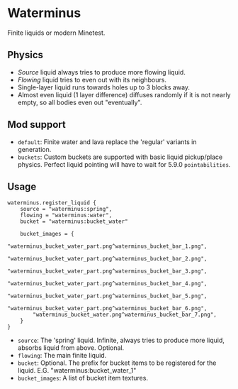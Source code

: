 # Waterminus

Finite liquids or modern Minetest.

## Physics

* *Source* liquid always tries to produce more flowing liquid.
* *Flowing* liquid tries to even out with its neighbours.
* Single-layer liquid runs towards holes up to 3 blocks away.
* Almost even liquid (1 layer difference) diffuses randomly if it is not nearly empty, so all bodies even out "eventually".

## Mod support

* `default`: Finite water and lava replace the 'regular' variants in generation.
* `buckets`: Custom buckets are supported with basic liquid pickup/place physics. Perfect liquid pointing will have to wait for 5.9.0 `pointabilities`.

## Usage

```
waterminus.register_liquid {
    source = "waterminus:spring",
    flowing = "waterminus:water",
    bucket = "waterminus:bucket_water"
    
    bucket_images = {
        "waterminus_bucket_water_part.png^waterminus_bucket_bar_1.png",
        "waterminus_bucket_water_part.png^waterminus_bucket_bar_2.png",
        "waterminus_bucket_water_part.png^waterminus_bucket_bar_3.png",
        "waterminus_bucket_water_part.png^waterminus_bucket_bar_4.png",
        "waterminus_bucket_water_part.png^waterminus_bucket_bar_5.png",
        "waterminus_bucket_water_part.png^waterminus_bucket_bar_6.png",
        "waterminus_bucket_water.png^waterminus_bucket_bar_7.png",
    }
}
```

* `source`: The 'spring' liquid. Infinite, always tries to produce more liquid, absorbs liquid from above. Optional.
* `flowing`: The main finite liquid.
* `bucket`: Optional. The prefix for bucket items to be registered for the liquid. E.G. "waterminus:bucket_water_1"
* `bucket_images`: A list of bucket item textures.